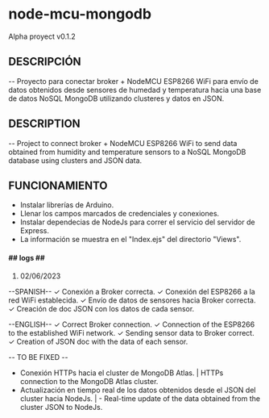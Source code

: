 # node-mcu-mongodb
Alpha proyect v0.1.2

## DESCRIPCIÓN ##
-- Proyecto para conectar broker + NodeMCU ESP8266 WiFi para envío de datos obtenidos desde sensores 
de humedad y temperatura hacia una base de datos NoSQL MongoDB utilizando clusteres y datos en JSON.

## DESCRIPTION ##

-- Project to connect broker + NodeMCU ESP8266 WiFi to send data obtained from humidity and temperature sensors 
to a NoSQL MongoDB database using clusters and JSON data.


## FUNCIONAMIENTO ##

- Instalar librerías de Arduino.
- Llenar los campos marcados de credenciales y conexiones.
- Instalar dependecias de NodeJs para correr el servicio del servidor de Express.
- La información se muestra en el "Index.ejs" del directorio "Views".


#### ## logs ## #####

1. 02/06/2023

--SPANISH--
✓ Conexión a Broker correcta.
✓ Conexión del ESP8266 a la red WiFi establecida.
✓ Envío de datos de sensores hacia Broker correcta.
✓ Creación de doc JSON con los datos de cada sensor.

--ENGLISH--
✓ Correct Broker connection.
✓ Connection of the ESP8266 to the established WiFi network.
✓ Sending sensor data to Broker correct.
✓ Creation of JSON doc with the data of each sensor.

-- TO BE FIXED --

- Conexión HTTPs hacia el cluster de MongoDB Atlas. | HTTPs connection to the MongoDB Atlas cluster.
- Actualización en tiempo real de los datos obtenidos desde el JSON del cluster hacia NodeJs. | - Real-time update of the data obtained from the
  cluster JSON to NodeJs.
